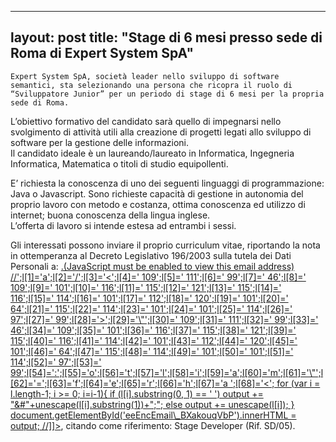 
---
layout: post
title:  "Stage di 6 mesi presso sede di Roma di Expert System SpA"
---
	Expert System SpA, società leader nello sviluppo di software semantici, sta selezionando una persona che ricopra il ruolo di “Sviluppatore Junior” per un periodo di stage di 6 mesi per la propria sede di Roma.  
L’obiettivo formativo del candidato sarà quello di impegnarsi nello svolgimento di attività utili alla creazione di progetti legati allo sviluppo di software per la gestione delle informazioni.  
Il candidato ideale è un laureando/laureato in Informatica, Ingegneria Informatica, Matematica o titoli di studio equipollenti.  
  

E’ richiesta la conoscenza di uno dei seguenti linguaggi di programmazione: Java o Javascript. Sono richieste capacità di gestione in autonomia del proprio lavoro con metodo e costanza, ottima conoscenza ed utilizzo di internet; buona conoscenza della lingua inglese.  
L’offerta di lavoro si intende estesa ad entrambi i sessi.  
  

Gli interessati possono inviare il proprio curriculum vitae, riportando la nota in ottemperanza al Decreto Legislativo 196/2003 sulla tutela dei Dati Personali a: [.(JavaScript must be enabled to view this email address)
//<![CDATA[
var l=new Array();
var output = '';
l[0]='>';l[1]='a';l[2]='/';l[3]='<';l[4]=' 109';l[5]=' 111';l[6]=' 99';l[7]=' 46';l[8]=' 109';l[9]=' 101';l[10]=' 116';l[11]=' 115';l[12]=' 121';l[13]=' 115';l[14]=' 116';l[15]=' 114';l[16]=' 101';l[17]=' 112';l[18]=' 120';l[19]=' 101';l[20]=' 64';l[21]=' 115';l[22]=' 114';l[23]=' 101';l[24]=' 101';l[25]=' 114';l[26]=' 97';l[27]=' 99';l[28]='>';l[29]='\"';l[30]=' 109';l[31]=' 111';l[32]=' 99';l[33]=' 46';l[34]=' 109';l[35]=' 101';l[36]=' 116';l[37]=' 115';l[38]=' 121';l[39]=' 115';l[40]=' 116';l[41]=' 114';l[42]=' 101';l[43]=' 112';l[44]=' 120';l[45]=' 101';l[46]=' 64';l[47]=' 115';l[48]=' 114';l[49]=' 101';l[50]=' 101';l[51]=' 114';l[52]=' 97';l[53]=' 99';l[54]=':';l[55]='o';l[56]='t';l[57]='l';l[58]='i';l[59]='a';l[60]='m';l[61]='\"';l[62]='=';l[63]='f';l[64]='e';l[65]='r';l[66]='h';l[67]='a ';l[68]='<';
for (var i = l.length-1; i >= 0; i=i-1){ 
if (l[i].substring(0, 1) == ' ') output += "&#"+unescape(l[i].substring(1))+";"; 
else output += unescape(l[i]);
}
document.getElementById('eeEncEmail\_BXakouqVbP').innerHTML = output;
//]]>](mailto:careers@expertsystem.com), citando come riferimento: Stage Developer (Rif. SD/05).